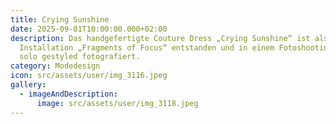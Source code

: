 ```yaml
---
title: Crying Sunshine
date: 2025-09-01T10:00:00.000+02:00
description: Das handgefertigte Couture Dress „Crying Sunshine“ ist als Teil der
  Installation „Fragments of Focus“ entstanden und in einem Fotoshooting nochmal
  solo gestyled fotografiert.
category: Modedesign
icon: src/assets/user/img_3116.jpeg
gallery:
  - imageAndDescription:
      image: src/assets/user/img_3118.jpeg
---
```

